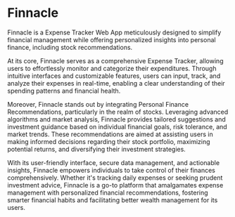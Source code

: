 # Finnacle

Finnacle is a Expense Tracker Web App meticulously designed to simplify financial management while offering personalized insights into personal finance, including stock recommendations.

At its core, Finnacle serves as a comprehensive Expense Tracker, allowing users to effortlessly monitor and categorize their expenditures. Through intuitive interfaces and customizable features, users can input, track, and analyze their expenses in real-time, enabling a clear understanding of their spending patterns and financial health.

Moreover, Finnacle stands out by integrating Personal Finance Recommendations, particularly in the realm of stocks. Leveraging advanced algorithms and market analysis, Finnacle provides tailored suggestions and investment guidance based on individual financial goals, risk tolerance, and market trends. These recommendations are aimed at assisting users in making informed decisions regarding their stock portfolio, maximizing potential returns, and diversifying their investment strategies.

With its user-friendly interface, secure data management, and actionable insights, Finnacle empowers individuals to take control of their finances comprehensively. Whether it's tracking daily expenses or seeking prudent investment advice, Finnacle is a go-to platform that amalgamates expense management with personalized financial recommendations, fostering smarter financial habits and facilitating better wealth management for its users.






